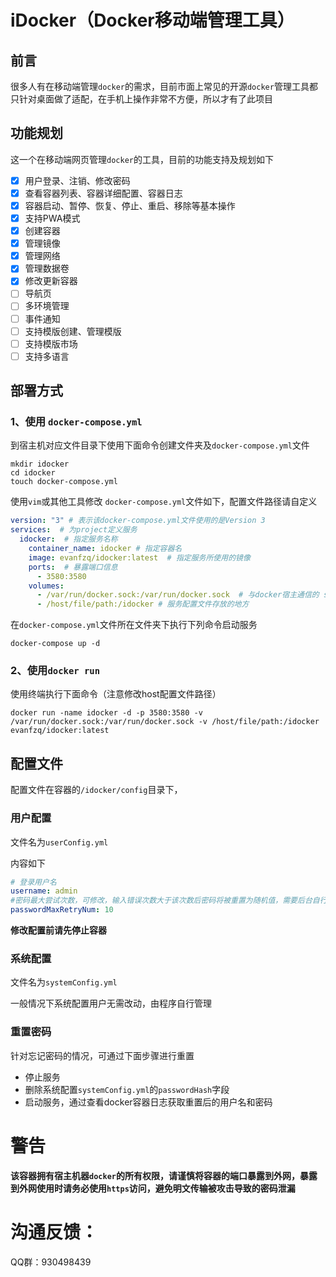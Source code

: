 # iDocker（Docker移动端管理工具）
## 前言
很多人有在移动端管理`docker`的需求，目前市面上常见的开源`docker`管理工具都只针对桌面做了适配，在手机上操作非常不方便，所以才有了此项目

## 功能规划
这一个在移动端网页管理`docker`的工具，目前的功能支持及规划如下

- [x] 用户登录、注销、修改密码 
- [x] 查看容器列表、容器详细配置、容器日志 
- [x] 容器启动、暂停、恢复、停止、重启、移除等基本操作 
- [x] 支持PWA模式 
- [x] 创建容器 
- [x] 管理镜像 
- [x] 管理网络 
- [x] 管理数据卷 
- [x] 修改更新容器
- [ ] 导航页
- [ ] 多环境管理
- [ ] 事件通知
- [ ] 支持模版创建、管理模版
- [ ] 支持模版市场
- [ ] 支持多语言
  
## 部署方式

### 1、使用 `docker-compose.yml`

到宿主机对应文件目录下使用下面命令创建文件夹及`docker-compose.yml`文件
```
mkdir idocker
cd idocker
touch docker-compose.yml
```
使用`vim`或其他工具修改 `docker-compose.yml`文件如下，配置文件路径请自定义
```yml
version: "3" # 表示该docker-compose.yml文件使用的是Version 3  
services:  # 为project定义服务
  idocker:  # 指定服务名称
    container_name: idocker # 指定容器名
    image: evanfzq/idocker:latest  # 指定服务所使用的镜像
    ports:  # 暴露端口信息
      - 3580:3580
    volumes:
      - /var/run/docker.sock:/var/run/docker.sock  # 与docker宿主通信的 sock 地址
      - /host/file/path:/idocker # 服务配置文件存放的地方
```
在`docker-compose.yml`文件所在文件夹下执行下列命令启动服务
```
docker-compose up -d 
```

### 2、使用`docker run`
使用终端执行下面命令（注意修改host配置文件路径）
```
docker run -name idocker -d -p 3580:3580 -v /var/run/docker.sock:/var/run/docker.sock -v /host/file/path:/idocker evanfzq/idocker:latest
```

## 配置文件
配置文件在容器的`/idocker/config`目录下，
### 用户配置
文件名为`userConfig.yml`

内容如下
```yml
# 登录用户名
username: admin 
#密码最大尝试次数，可修改，输入错误次数大于该次数后密码将被重置为随机值，需要后台自行修改密码以便登录（该设置为安全设置，避免暴力破解密码）
passwordMaxRetryNum: 10
```
**修改配置前请先停止容器**
### 系统配置
文件名为`systemConfig.yml`

一般情况下系统配置用户无需改动，由程序自行管理

### 重置密码
针对忘记密码的情况，可通过下面步骤进行重置

- 停止服务
- 删除系统配置`systemConfig.yml`的`passwordHash`字段
- 启动服务，通过查看docker容器日志获取重置后的用户名和密码

# 警告
**该容器拥有宿主机器`docker`的所有权限，请谨慎将容器的端口暴露到外网，暴露到外网使用时请务必使用`https`访问，避免明文传输被攻击导致的密码泄漏**

# 沟通反馈：
QQ群：930498439